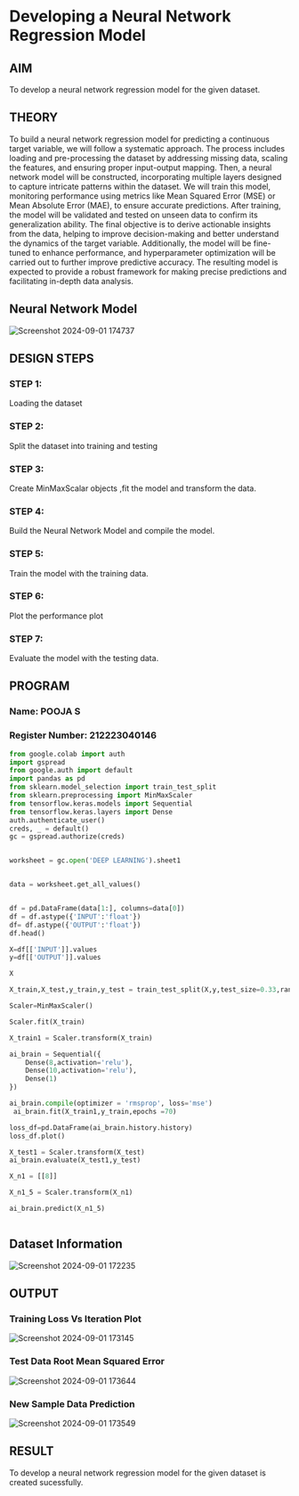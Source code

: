 # Developing a Neural Network Regression Model

## AIM

To develop a neural network regression model for the given dataset.

## THEORY

To build a neural network regression model for predicting a continuous target variable, we will follow a systematic approach. The process includes loading and pre-processing the dataset by addressing missing data, scaling the features, and ensuring proper input-output mapping. Then, a neural network model will be constructed, incorporating multiple layers designed to capture intricate patterns within the dataset. We will train this model, monitoring performance using metrics like Mean Squared Error (MSE) or Mean Absolute Error (MAE), to ensure accurate predictions. After training, the model will be validated and tested on unseen data to confirm its generalization ability. The final objective is to derive actionable insights from the data, helping to improve decision-making and better understand the dynamics of the target variable. Additionally, the model will be fine-tuned to enhance performance, and hyperparameter optimization will be carried out to further improve predictive accuracy. The resulting model is expected to provide a robust framework for making precise predictions and facilitating in-depth data analysis.

## Neural Network Model

![Screenshot 2024-09-01 174737](https://github.com/user-attachments/assets/4090218d-9a17-4186-af2a-6aae2d72f4c6)


## DESIGN STEPS

### STEP 1:

Loading the dataset

### STEP 2:

Split the dataset into training and testing

### STEP 3:

Create MinMaxScalar objects ,fit the model and transform the data.

### STEP 4:

Build the Neural Network Model and compile the model.

### STEP 5:

Train the model with the training data.

### STEP 6:

Plot the performance plot

### STEP 7:

Evaluate the model with the testing data.

## PROGRAM
### Name: POOJA S
### Register Number: 212223040146
```python
from google.colab import auth
import gspread
from google.auth import default
import pandas as pd
from sklearn.model_selection import train_test_split
from sklearn.preprocessing import MinMaxScaler
from tensorflow.keras.models import Sequential
from tensorflow.keras.layers import Dense
auth.authenticate_user()
creds, _ = default()
gc = gspread.authorize(creds)


worksheet = gc.open('DEEP LEARNING').sheet1


data = worksheet.get_all_values()


df = pd.DataFrame(data[1:], columns=data[0])
df = df.astype({'INPUT':'float'})
df= df.astype({'OUTPUT':'float'})
df.head()

X=df[['INPUT']].values
y=df[['OUTPUT']].values

X

X_train,X_test,y_train,y_test = train_test_split(X,y,test_size=0.33,random_state=33)

Scaler=MinMaxScaler()

Scaler.fit(X_train)

X_train1 = Scaler.transform(X_train)

ai_brain = Sequential({
    Dense(8,activation='relu'),
    Dense(10,activation='relu'),
    Dense(1)
})

ai_brain.compile(optimizer = 'rmsprop', loss='mse')
 ai_brain.fit(X_train1,y_train,epochs =70)

loss_df=pd.DataFrame(ai_brain.history.history)
loss_df.plot()

X_test1 = Scaler.transform(X_test)
ai_brain.evaluate(X_test1,y_test)

X_n1 = [[8]]

X_n1_5 = Scaler.transform(X_n1)

ai_brain.predict(X_n1_5)



```
## Dataset Information

![Screenshot 2024-09-01 172235](https://github.com/user-attachments/assets/520efc8b-ca3b-4393-96a3-275d6c5126e7)


## OUTPUT

### Training Loss Vs Iteration Plot

![Screenshot 2024-09-01 173145](https://github.com/user-attachments/assets/e6282dab-6d8b-4328-911c-c7e163db4845)


### Test Data Root Mean Squared Error

![Screenshot 2024-09-01 173644](https://github.com/user-attachments/assets/5ccc6ac8-db22-4684-8863-37c51acf4813)


### New Sample Data Prediction

![Screenshot 2024-09-01 173549](https://github.com/user-attachments/assets/330c811f-160c-44f6-8447-84be6b1ca71a)


## RESULT

To develop a neural network regression model for the given dataset is created sucessfully.
